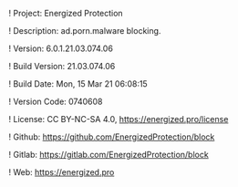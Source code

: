 ! Project: Energized Protection

! Description: ad.porn.malware blocking.

! Version: 6.0.1.21.03.074.06

! Build Version: 21.03.074.06

! Build Date: Mon, 15 Mar 21 06:08:15

! Version Code: 0740608

! License: CC BY-NC-SA 4.0, https://energized.pro/license

! Github: https://github.com/EnergizedProtection/block

! Gitlab: https://gitlab.com/EnergizedProtection/block


! Web: https://energized.pro

